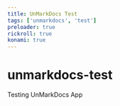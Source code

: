 ```yaml
---
title: UnMarkDocs Test
tags: ['unmarkdocs', 'test']
preloader: true
rickroll: true
konami: true
---
```


# unmarkdocs-test
Testing UnMarkDocs App
